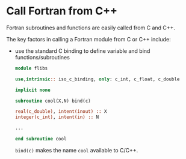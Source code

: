 # Call Fortran from C++

Fortran subroutines and functions are easily called from C and C++.

The key factors in calling a Fortran module from C or C++ include:

* use the standard C binding to define variable and bind functions/subroutines
  ```fortran
  module flibs
  
  use,intrinsic:: iso_c_binding, only: c_int, c_float, c_double
  
  implicit none
  
  subroutine cool(X,N) bind(c)
  
  real(c_double), intent(inout) :: X
  integer(c_int), intent(in) :: N

  ...
  
  end subroutine cool
  ```

  `bind(c)` makes the name `cool` available to C/C++.

